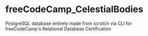 # freeCodeCamp_CelestialBodies
PostgreSQL database entirely made from scratch via CLI for freeCodeCamp's Relational Database Certification
